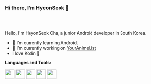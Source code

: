 ### Hi there, I'm HyeonSeok 🤣

<br />
<br />

Hello, I'm HeyonSeok Cha, a junior Android developer in South Korea.

- 🤩 I’m currently learning Android.
- 🔭 I’m currently working on [YourAnimeList](https://github.com/HeonSeokCha/YourAnimeList)
- I love Kotlin 💞

**Languages and Tools:**  

<code><img height="30" src="https://img.shields.io/badge/Kotlin-0095D5?style=flat-square&logo=Kotlin&logoColor=white"/></code>
<code><img height="30" src="https://img.shields.io/badge/Android-39CC7B?style=flat-square&logo=Android&logoColor=white"/></code>
<code><img height="30" src="https://img.shields.io/badge/Figma-F24E1E?style=flat-square&logo=Figma&logoColor=white"/></code>
<code><img height="30" src="https://img.shields.io/badge/Apollo GraphQL-311C87?style=flat-square&logo=GraphQL&logoColor=white"/></code>
<code><img height="30" src="https://img.shields.io/badge/Notion -000000?style=flat-square&logo=notion&logoColor=white"/></code>
